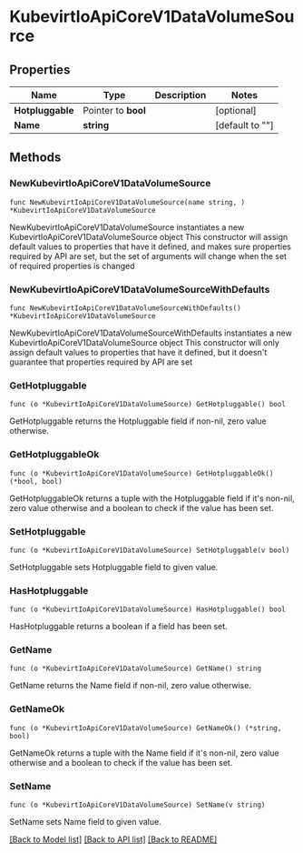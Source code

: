 # KubevirtIoApiCoreV1DataVolumeSource

## Properties

Name | Type | Description | Notes
------------ | ------------- | ------------- | -------------
**Hotpluggable** | Pointer to **bool** |  | [optional] 
**Name** | **string** |  | [default to ""]

## Methods

### NewKubevirtIoApiCoreV1DataVolumeSource

`func NewKubevirtIoApiCoreV1DataVolumeSource(name string, ) *KubevirtIoApiCoreV1DataVolumeSource`

NewKubevirtIoApiCoreV1DataVolumeSource instantiates a new KubevirtIoApiCoreV1DataVolumeSource object
This constructor will assign default values to properties that have it defined,
and makes sure properties required by API are set, but the set of arguments
will change when the set of required properties is changed

### NewKubevirtIoApiCoreV1DataVolumeSourceWithDefaults

`func NewKubevirtIoApiCoreV1DataVolumeSourceWithDefaults() *KubevirtIoApiCoreV1DataVolumeSource`

NewKubevirtIoApiCoreV1DataVolumeSourceWithDefaults instantiates a new KubevirtIoApiCoreV1DataVolumeSource object
This constructor will only assign default values to properties that have it defined,
but it doesn't guarantee that properties required by API are set

### GetHotpluggable

`func (o *KubevirtIoApiCoreV1DataVolumeSource) GetHotpluggable() bool`

GetHotpluggable returns the Hotpluggable field if non-nil, zero value otherwise.

### GetHotpluggableOk

`func (o *KubevirtIoApiCoreV1DataVolumeSource) GetHotpluggableOk() (*bool, bool)`

GetHotpluggableOk returns a tuple with the Hotpluggable field if it's non-nil, zero value otherwise
and a boolean to check if the value has been set.

### SetHotpluggable

`func (o *KubevirtIoApiCoreV1DataVolumeSource) SetHotpluggable(v bool)`

SetHotpluggable sets Hotpluggable field to given value.

### HasHotpluggable

`func (o *KubevirtIoApiCoreV1DataVolumeSource) HasHotpluggable() bool`

HasHotpluggable returns a boolean if a field has been set.

### GetName

`func (o *KubevirtIoApiCoreV1DataVolumeSource) GetName() string`

GetName returns the Name field if non-nil, zero value otherwise.

### GetNameOk

`func (o *KubevirtIoApiCoreV1DataVolumeSource) GetNameOk() (*string, bool)`

GetNameOk returns a tuple with the Name field if it's non-nil, zero value otherwise
and a boolean to check if the value has been set.

### SetName

`func (o *KubevirtIoApiCoreV1DataVolumeSource) SetName(v string)`

SetName sets Name field to given value.



[[Back to Model list]](../README.md#documentation-for-models) [[Back to API list]](../README.md#documentation-for-api-endpoints) [[Back to README]](../README.md)



